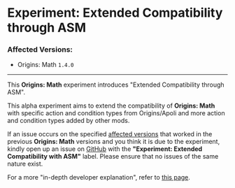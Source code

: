 # Experiment: Extended Compatibility through ASM

### Affected Versions: 
- Origins: Math `1.4.0`

<hr>

This **Origins: Math** experiment introduces "Extended Compatibility through ASM".

This alpha experiment aims to extend the compatibility of **Origins: Math** with specific action and condition types from Origins/Apoli and more action and condition types added by other mods.

If an issue occurs on the specified [affected versions](#affected-versions-140) that worked in the previous **Origins: Math** versions and you think it is due to the experiment, kindly open up an issue on [GitHub](https://github.com/xrickastley/origins-math/issues) with the **"Experiment: Extended Compatibility with ASM"** label. Please ensure that no issues of the same nature exist. 

For a more "in-depth developer explanation", refer to [this page](./dev/extended_compatibility_through_asm.md).